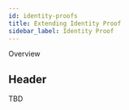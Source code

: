 ```yaml
---
id: identity-proofs
title: Extending Identity Proof
sidebar_label: Identity Proof
---
```


Overview

## Header

TBD

